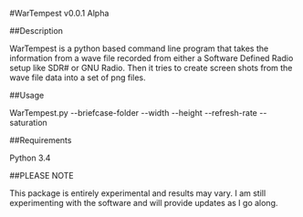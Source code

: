 #WarTempest v0.0.1 Alpha 

##Description

WarTempest is a python based command line program that takes the information from a wave file recorded from either
a Software Defined Radio setup like SDR# or GNU Radio. Then it tries to create screen shots from the wave file data
into a set of png files. 

##Usage

WarTempest.py --briefcase-folder <path to folder with wave files> --width <screenheight> --height <screenwidth>
 --refresh-rate <refresh rate in hertz> --saturation <decimal value of saturation per pixel>
 
##Requirements
 
 Python 3.4
 
##PLEASE NOTE
 
 This package is entirely experimental and results may vary. I am still experimenting with the software and will
 provide updates as I go along.